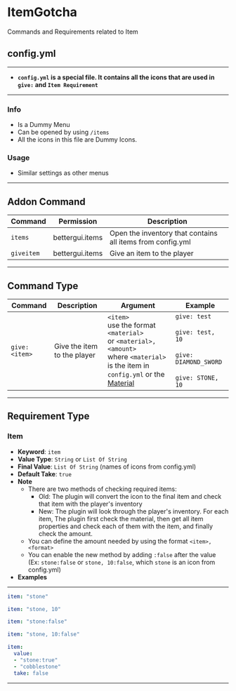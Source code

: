 # ItemGotcha
Commands and Requirements related to Item

## config.yml
***
* **`config.yml` is a special file. It contains all the icons that are used in `give:` and `Item Requirement`**
***
### Info
* Is a Dummy Menu
* Can be opened by using `/items`
* All the icons in this file are Dummy Icons.
### Usage
* Similar settings as other menus
***
## Addon Command
| Command | Permission | Description |
| --- | --- | --- |
| `items` | bettergui.items | Open the inventory that contains all items from config.yml |
| `giveitem` | bettergui.items | Give an item to the player |
***
## Command Type
| Command | Description | Argument | Example |
| ------- | ----------- | -------- | ------- |
| `give: <item>` | Give the item to the player | `<item>` <br> use the format `<material>` <br> or `<material>, <amount>` <br> where `<material>` is the item in `config.yml` or the [Material](https://hub.spigotmc.org/javadocs/spigot/org/bukkit/Material.html) | `give: test` <br> <br> `give: test, 10`  <br> <br> `give: DIAMOND_SWORD` <br> <br> `give: STONE, 10`
***
## Requirement Type
### Item
* **Keyword**: `item`
* **Value Type**: `String` or `List Of String`
* **Final Value**: `List Of String` (names of icons from config.yml)
* **Default Take**: `true`
* **Note**
  * There are two methods of checking required items:
    * Old: The plugin will convert the icon to the final item and check that item with the player's inventory
    * New: The plugin will look through the player's inventory. For each item, The plugin first check the material, then get all item properties and check each of them with the item, and finally check the amount.
  * You can define the amount needed by using the format `<item>, <format>`
  * You can enable the new method by adding `:false` after the value (Ex: `stone:false` or `stone, 10:false`, which `stone` is an icon from config.yml)
* **Examples**
***
```yaml
item: "stone"

item: "stone, 10"

item: "stone:false"

item: "stone, 10:false"

item:
  value: 
  - "stone:true"
  - "cobblestone"
  take: false
```
***
